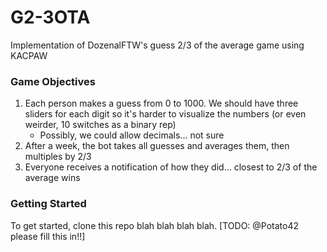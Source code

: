 # G2-3OTA
Implementation of DozenalFTW's guess 2/3 of the average game using KACPAW


### Game Objectives

1. Each person makes a guess from 0 to 1000. We should have three sliders for each digit so it's harder to visualize the numbers (or even weirder, 10 switches as a binary rep)
    * Possibly, we could allow decimals... not sure
1. After a week, the bot takes all guesses and averages them, then multiples by 2/3
1. Everyone receives a notification of how they did... closest to 2/3 of the average wins


### Getting Started

To get started, clone this repo blah blah blah blah. [TODO: @Potato42 please fill this in!!]
